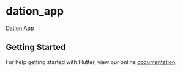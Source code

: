 # dation_app

Dation App

## Getting Started

For help getting started with Flutter, view our online
[documentation](https://flutter.io/).
